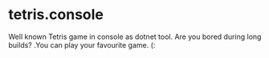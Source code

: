 # tetris.console
Well known Tetris game in console as dotnet tool. Are you bored during long builds? .You can play your favourite game. (:
